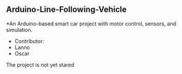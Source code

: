 ## Arduino-Line-Following-Vehicle
*An Arduino-based smart car project with motor control, sensors, and simulation.

- Contributor:
- Lanno
- Oscar

The project is not yet stared